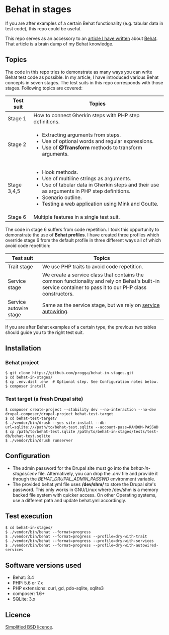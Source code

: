# Behat in stages
If you are after examples of a certain Behat functionality (e.g. tabular data in test code), this repo could be useful.

This repo serves as an accessory to an [article I have written](https://demo.codesetter.com/behat-in-stages) about [Behat](https://en.wikipedia.org/wiki/Behat_(computer_science)).  That article is a brain dump of my Behat knowledge.

## Topics
The code in this repo tries to demonstrate as many ways you can write Behat test code as possible.  In my article, I have introduced various Behat concepts in seven stages.  The test suits in this repo corresponds with those stages.  Following topics are covered:

Test suit   | Topics
------------|----------------------------------------------------------
Stage 1     | How to connect Gherkin steps with PHP step definitions.
Stage 2     | <ul><li>Extracting arguments from steps.</li><li>Use of optional words and regular expressions.</li><li>Use of **@Transform** methods to transform arguments.</li></ul>
Stage 3,4,5 | <ul><li>Hook methods.</li><li>Use of multiline strings as arguments.</li><li>Use of tabular data in Gherkin steps and their use as arguments in PHP step definitions.</li><li>Scenario outline.</li><li>Testing a web application using Mink and Goutte.</li></ul>
Stage 6     | Multiple features in a single test suit.

The code in stage 6 suffers from code repetition.  I took this opportunity to demonstrate the use of **Behat profiles**.  I have created three profiles which override stage 6 from the default profile in three different ways all of which avoid code repetition:

Test suit     | Topics
--------------|----------------------------------------------------------
Trait stage   | We use PHP traits to avoid code repetition.
Service stage | We create a service class that contains the common functionality and rely on Behat's built-in service container to pass it to our PHP class constructors.
Service autowire stage | Same as the service stage, but we rely on [service autowiring](https://symfony.com/doc/current/service_container/autowiring.html).

If you are after Behat examples of a certain type, the previous two tables should guide you to the right test suit.

## Installation
### Behat project
```
$ git clone https://github.com/progga/behat-in-stages.git
$ cd behat-in-stages/
$ cp .env.dist .env  # Optional step. See Configuration notes below.
$ composer install
```

### Test target (a fresh Drupal site)
```
$ composer create-project --stability dev --no-interaction --no-dev drupal-composer/drupal-project behat-test-target
$ cd behat-test-target/
$ ./vendor/bin/drush --yes site-install --db-url=sqlite:///path/to/behat-test.sqlite --account-pass=RANDOM-PASSWD
$ cp /path/to/behat-test.sqlite /path/to/behat-in-stages/tests/test-db/behat-test.sqlite
$ ./vendor/bin/drush runserver
```

## Configuration
- The admin password for the Drupal site must go into the *behat-in-stages/.env* file.  Alternatively, you can drop the *.env* file and provide it through the *BEHAT_DRUPAL_ADMIN_PASSWD* environment variable.
- The provided behat.yml file uses **/dev/shm/** to store the Drupal site's password.  This only works in GNU/Linux where /dev/shm is a memory backed file system with quicker access.  On other Operating systems, use a different path and update behat.yml accordingly.


## Test execution
```
$ cd behat-in-stages/
$ ./vendor/bin/behat --format=progress
$ ./vendor/bin/behat --format=progress --profile=dry-with-trait
$ ./vendor/bin/behat --format=progress --profile=dry-with-services
$ ./vendor/bin/behat --format=progress --profile=dry-with-autowired-services
```

## Software versions used
- Behat: 3.4
- PHP: 5.6 or 7.x
- PHP extensions: curl, gd, pdo-sqlite, sqlite3
- composer: 1.6+
- SQLite: 3.x

## Licence
[Simplified BSD licence](https://en.wikipedia.org/wiki/BSD_licenses#2-clause).

